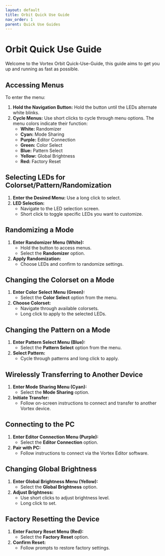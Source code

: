 ```yaml
---
layout: default
title: Orbit Quick Use Guide
nav_order: 1
parent: Quick Use Guides
---
```


# Orbit Quick Use Guide

Welcome to the Vortex Orbit Quick-Use-Guide, this guide aims to get you up and running as fast as possible.

## Accessing Menus

To enter the menu:

1. **Hold the Navigation Button:** Hold the button until the LEDs alternate white blinks.
2. **Cycle Menus:** Use short clicks to cycle through menu options. The menu colors indicate their function:
   - **White:** Randomizer
   - **Cyan:** Mode Sharing
   - **Purple:** Editor Connection
   - **Green:** Color Select
   - **Blue:** Pattern Select
   - **Yellow:** Global Brightness
   - **Red:** Factory Reset

## Selecting LEDs for Colorset/Pattern/Randomization

1. **Enter the Desired Menu:** Use a long click to select.
2. **LED Selection:**
   - Navigate to the LED selection screen.
   - Short click to toggle specific LEDs you want to customize.

## Randomizing a Mode

1. **Enter Randomizer Menu (White):**
   - Hold the button to access menus.
   - Select the **Randomizer** option.
2. **Apply Randomization:**
   - Choose LEDs and confirm to randomize settings.

## Changing the Colorset on a Mode

1. **Enter Color Select Menu (Green):**
   - Select the **Color Select** option from the menu.
2. **Choose Colorset:**
   - Navigate through available colorsets.
   - Long click to apply to the selected LEDs.

## Changing the Pattern on a Mode

1. **Enter Pattern Select Menu (Blue):**
   - Select the **Pattern Select** option from the menu.
2. **Select Pattern:**
   - Cycle through patterns and long click to apply.

## Wirelessly Transferring to Another Device

1. **Enter Mode Sharing Menu (Cyan):**
   - Select the **Mode Sharing** option.
2. **Initiate Transfer:**
   - Follow on-screen instructions to connect and transfer to another Vortex device.

## Connecting to the PC

1. **Enter Editor Connection Menu (Purple):**
   - Select the **Editor Connection** option.
2. **Pair with PC:**
   - Follow instructions to connect via the Vortex Editor software.

## Changing Global Brightness

1. **Enter Global Brightness Menu (Yellow):**
   - Select the **Global Brightness** option.
2. **Adjust Brightness:**
   - Use short clicks to adjust brightness level.
   - Long click to set.

## Factory Resetting the Device

1. **Enter Factory Reset Menu (Red):**
   - Select the **Factory Reset** option.
2. **Confirm Reset:**
   - Follow prompts to restore factory settings.


